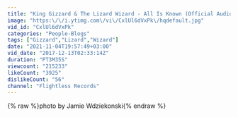 ```yaml
---
title: "King Gizzard & The Lizard Wizard - All Is Known (Official Audio)"
image: "https:\/\/i.ytimg.com\/vi\/CxlUl6dVxPk\/hqdefault.jpg"
vid_id: "CxlUl6dVxPk"
categories: "People-Blogs"
tags: ["Gizzard","Lizard","Wizard"]
date: "2021-11-04T19:57:49+03:00"
vid_date: "2017-12-13T02:33:14Z"
duration: "PT3M35S"
viewcount: "215233"
likeCount: "3925"
dislikeCount: "56"
channel: "Flightless Records"
---
```

{% raw %}photo by Jamie Wdziekonski{% endraw %}
